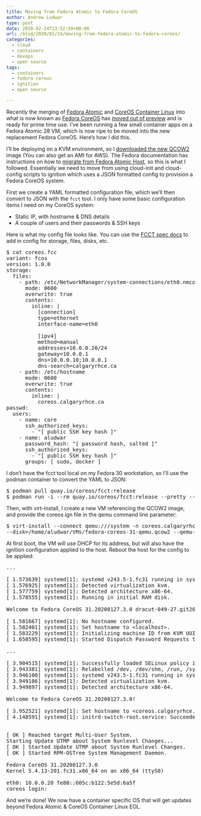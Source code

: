```yaml
---
title: Moving from Fedora Atomic to Fedora CoreOS
author: Andrew Ludwar
type: post
date: 2020-02-24T23:52:59+00:00
url: /blog/2020/02/24/moving-from-fedora-atomic-to-fedora-coreos/
categories:
  - cloud
  - containers
  - devops
  - open source
tags:
  - containers
  - fedora coreos
  - ignition
  - open source

---
```

Recently the merging of [Fedora Atomic][1] and [CoreOS Container Linux][2] into what is now known as [Fedora CoreOS][3] has [moved out of preview][4] and is ready for prime time use. I&#8217;ve been running a few small container apps on a Fedora Atomic 28 VM, which is now ripe to be moved into the new replacement Fedora CoreOS. Here&#8217;s how I did this.

I&#8217;ll be deploying on a KVM environment, so I [downloaded the new QCOW2][5] image (You can also get an AMI for AWS). The Fedora documentation has instructions on how to [migrate from Fedora Atomic Host][6], so this is what I followed. Essentially we need to move from using cloud-init and cloud-config scripts to ignition which uses a JSON formatted config to provision a Fedora CoreOS system.

First we create a YAML formatted configuration file, which we&#8217;ll then convert to JSON with the `fcct` tool. I only have some basic configuration items I need on my CoreOS system:

  * Static IP, with hostname & DNS details
  * A couple of users and their passwords & SSH keys

Here is what my config file looks like. You can use the [FCCT spec docs][7] to add in config for storage, files, disks, etc.

<pre class="">$ cat coreos.fcc
variant: fcos
version: 1.0.0
storage:
  files:
    - path: /etc/NetworkManager/system-connections/eth0.nmconnection
      mode: 0600
      overwrite: true
      contents:
        inline: |
          [connection]
          type=ethernet
          interface-name=eth0

          [ipv4]
          method=manual
          addresses=10.0.0.20/24
          gateway=10.0.0.1
          dns=10.0.0.10;10.0.0.1
          dns-search=calgaryrhce.ca
    - path: /etc/hostname
      mode: 0600
      overwrite: true
      contents:
        inline: |
          coreos.calgaryrhce.ca
passwd:
  users:
    - name: core
      ssh_authorized_keys:
        - "[ public SSH key hash ]"
    - name: aludwar
      password_hash: "[ password hash, salted ]"
      ssh_authorized_keys:
        - "[ public SSH key hash ]"
      groups: [ sudo, docker ]</pre>

I don&#8217;t have the fcct tool local on my Fedora 30 workstation, so I&#8217;ll use the podman container to convert the YAML to JSON:

<pre class="">$ podman pull quay.io/coreos/fcct:release
$ podman run -i --rm quay.io/coreos/fcct:release --pretty --strict &lt; coreos.fcc &gt; coreos.ign</pre>

Then, with virt-install, I create a new VM referencing the QCOW2 image, and provide the coreos.ign file in the qemu command line parameter:

<pre class="">$ virt-install --connect qemu:///system -n coreos.calgaryrhce.ca --memory 1024 --vcpus 1 --network default --os-variant=fedora31 --import --graphics=none \
--disk=/home/aludwar/VMs/fedora-coreos-31-qemu.qcow2 --qemu-commandline="-fw_cfg name=opt/com.coreos/config,file=/home/aludwar/VMs/coreos.ign"</pre>

At first boot, the VM will use DHCP for its address, but will also have the ignition configuration applied to the host. Reboot the host for the config to be applied:

<pre class="">...

[ 1.573639] systemd[1]: systemd v243.5-1.fc31 running in system mode. (+PAM +AUDIT +SELINUX +IMA -APPARMOR +SMACK +SYSVINIT +UTMP +LIBCRYPTSETUP +GCRYPT +GNUTLS +ACL +XZ +LZ4 +SECCOMP +BLKID +ELFUTILS +KMOD +IDN2 -IDN +PCRE2 default-h)
[ 1.576925] systemd[1]: Detected virtualization kvm.
[ 1.577759] systemd[1]: Detected architecture x86-64.
[ 1.578555] systemd[1]: Running in initial RAM disk.

Welcome to Fedora CoreOS 31.20200127.3.0 dracut-049-27.git20181204.fc31.1 (Initramfs)!

[ 1.581667] systemd[1]: No hostname configured.
[ 1.582401] systemd[1]: Set hostname to &lt;localhost&gt;.
[ 1.583229] systemd[1]: Initializing machine ID from KVM UUID.
[ 1.650595] systemd[1]: Started Dispatch Password Requests to Console Directory Watch.

...

[ 3.904515] systemd[1]: Successfully loaded SELinux policy in 389.023ms.
[ 3.943381] systemd[1]: Relabelled /dev, /dev/shm, /run, /sys/fs/cgroup in 23.715ms.
[ 3.946100] systemd[1]: systemd v243.5-1.fc31 running in system mode. (+PAM +AUDIT +SELINUX +IMA -APPARMOR +SMACK +SYSVINIT +UTMP +LIBCRYPTSETUP +GCRYPT +GNUTLS +ACL +XZ +LZ4 +SECCOMP +BLKID +ELFUTILS +KMOD +IDN2 -IDN +PCRE2 default-h)
[ 3.949186] systemd[1]: Detected virtualization kvm.
[ 3.949897] systemd[1]: Detected architecture x86-64.

Welcome to Fedora CoreOS 31.20200127.3.0!

[ 3.952521] systemd[1]: Set hostname to &lt;coreos.calgaryrhce.ca&gt;.
[ 4.148591] systemd[1]: initrd-switch-root.service: Succeeded.


[ OK ] Reached target Multi-User System.
Starting Update UTMP about System Runlevel Changes...
[ OK ] Started Update UTMP about System Runlevel Changes.
[ OK ] Started RPM-OSTree System Management Daemon.

Fedora CoreOS 31.20200127.3.0
Kernel 5.4.13-201.fc31.x86_64 on an x86_64 (ttyS0)

eth0: 10.0.0.20 fe80::605c:b122:5e5d:6a5f
coreos login:</pre>

And we&#8217;re done! We now have a container specific OS that will get updates beyond Fedora Atomic & CoreOS Container Linux EOL.

 

 

 [1]: https://www.projectatomic.io/
 [2]: https://coreos.com/os/docs/latest/
 [3]: https://getfedora.org/coreos/
 [4]: https://fedoramagazine.org/fedora-coreos-out-of-preview/
 [5]: https://docs.fedoraproject.org/en-US/fedora-coreos/getting-started/
 [6]: https://docs.fedoraproject.org/en-US/fedora-coreos/migrate-ah/
 [7]: https://docs.fedoraproject.org/en-US/fedora-coreos/fcct-config/